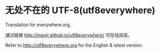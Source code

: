 无处不在的 UTF-8(utf8everywhere)
==============

Translation for everywhere.org.

通过链接 http://maojr.github.io/utf8everywhere/ 可在线阅读。

Refer to http://utf8everywhere.org for the English & latest version.
